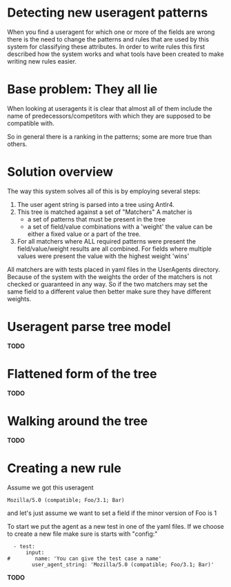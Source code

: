 Detecting new useragent patterns
===============================================================
When you find a useragent for which one or more of the fields are wrong there is the need to change the patterns and rules
that are used by this system for classifying these attributes.
In order to write rules this first described how the system works and what tools have been created to make writing new rules easier.

Base problem: They all lie
==========================
When looking at useragents it is clear that almost all of them include the name of predecessors/competitors
with which they are supposed to be compatible with.

So in general there is a ranking in the patterns; some are more true than others.

Solution overview
=================
The way this system solves all of this is by employing several steps:

1. The user agent string is parsed into a tree using Antlr4.
2. This tree is matched against a set of "Matchers"
   A matcher is
   * a set of patterns that must be present in the tree
   * a set of field/value combinations with a 'weight'
     the value can be either a fixed value or a part of the tree.
3. For all matchers where ALL required patterns were present the
   field/value/weight results are all combined. For fields where
   multiple values were present the value with the highest weight 'wins'

All matchers are with tests placed in yaml files in the UserAgents directory.
Because of the system with the weights the order of the matchers is not
checked or guaranteed in any way. So if the two matchers may set the same
field to a different value then better make sure they have different weights.

Useragent parse tree model
==========================
**TODO**

Flattened form of the tree
==========================
**TODO**

Walking around the tree
==========================
**TODO**

Creating a new rule
===================
Assume we got this useragent

    Mozilla/5.0 (compatible; Foo/3.1; Bar)

and let's just assume we want to set a field if the minor version of Foo is 1

To start we put the agent as a new test in one of the yaml files.
If we choose to create a new file make sure is starts with "config:"

      - test:
          input:
    #        name: 'You can give the test case a name'
            user_agent_string: 'Mozilla/5.0 (compatible; Foo/3.1; Bar)'

**TODO**





